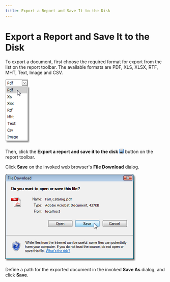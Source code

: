 ```yaml
---
title: Export a Report and Save It to the Disk
---
```

# Export a Report and Save It to the Disk
To export a document, first choose the required format for export from the list on the report toolbar. The available formats are PDF, XLS, XLSX, RTF, MHT, Text, Image and CSV.

![web_exportFormat](../../../../images/Img7546.png)

Then, click the **Export a report and save it to the disk** ![web_buttonSave](../../../../images/Img7541.png) button on the report toolbar.

Click **Save** on the invoked web browser's **File Download** dialog.

![web_ExportImagePrompt](../../../../images/Img7547.png)

Define a path for the exported document in the invoked **Save As** dialog, and click **Save**.